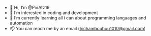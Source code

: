 - 👋 Hi, I’m @PinAtz19
- 👀 I’m interested in coding and development
- 🌱 I’m currently learning all i can about programming languages and automation
- 📫 You can reach me by an email (hichambouhou1010@gmail.com)

<!---
PinAtz19/PinAtz19 is a ✨ special ✨ repository because its `README.md` (this file) appears on your GitHub profile.
You can click the Preview link to take a look at your changes.
--->
